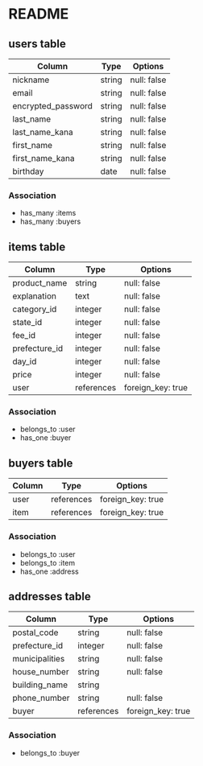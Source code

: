 # README
## users table

| Column             | Type                | Options                            |
|--------------------|---------------------|------------------------------------|
| nickname           | string              | null: false                        |
| email              | string              | null: false                        |
| encrypted_password | string              | null: false                        |
| last_name          | string              | null: false                        |
| last_name_kana     | string              | null: false                        |
| first_name         | string              | null: false                        |
| first_name_kana    | string              | null: false                        |
| birthday           | date                | null: false                        |

### Association
* has_many  :items
* has_many  :buyers

## items table

|Column              |Type                 |Options                            |
|--------------------|---------------------|-----------------------------------|
|product_name        |string               |null: false                        |
|explanation         |text                 |null: false                        |
|category_id         |integer              |null: false                        |
|state_id            |integer              |null: false                        |
|fee_id              |integer              |null: false                        |
|prefecture_id       |integer              |null: false                        |
|day_id              |integer              |null: false                        |
|price               |integer              |null: false                        |
|user                |references           |foreign_key: true                  |

### Association
* belongs_to :user
* has_one   :buyer

## buyers table

|Column              |Type                 |Options                            |
|--------------------|---------------------|-----------------------------------|
|user                |references           |foreign_key: true                  |
|item                |references           |foreign_key: true                  |

### Association
* belongs_to :user
* belongs_to :item
* has_one   :address

## addresses table

|Column              |Type                 |Options                            |
|--------------------|---------------------|-----------------------------------|
|postal_code         |string               |null: false                        |
|prefecture_id       |integer              |null: false                        |
|municipalities      |string               |null: false                        |
|house_number        |string               |null: false                        |
|building_name       |string               |                                   |
|phone_number        |string               |null: false                        |
|buyer               |references           |foreign_key: true                  |

### Association
* belongs_to   :buyer